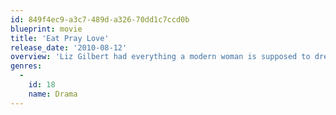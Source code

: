 ```yaml
---
id: 849f4ec9-a3c7-489d-a326-70dd1c7ccd0b
blueprint: movie
title: 'Eat Pray Love'
release_date: '2010-08-12'
overview: 'Liz Gilbert had everything a modern woman is supposed to dream of having – a husband, a house and a successful career – yet like so many others, she found herself lost, confused and searching for what she really wanted in life. Newly divorced and at a crossroads, Gilbert steps out of her comfort zone, risking everything to change her life, embarking on a journey around the world that becomes a quest for self-discovery. In her travels, she discovers the true pleasure of nourishment by eating in Italy, the power of prayer in India and, finally and unexpectedly, the inner peace and balance of true love in Bali.'
genres:
  -
    id: 18
    name: Drama
---
```

